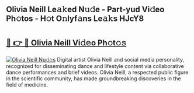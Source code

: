 ## Olivia Neill Le𝚊𝚔ed N𝚞𝚍e - Part-yud Vi𝚍eo Ph𝚘tos - H𝚘t O𝚗lyf𝚊ns Le𝚊𝚔s HJcY8

# <h2><a href="http://hfcypai.feru.top/?c=Olivia+Neill">🔗 👉 🔴 Olivia Neill Vi𝚍𝚎o Ph𝚘t𝚘𝚜</a></h2>

[![Olivia Neill Nu𝚍𝚎s](https://i.imgur.com/0TWrTi3.gif)](http://hfcypai.feru.top/?c=Olivia+Neill)
Digital artist Olivia Neill and social media personality, recognized for disseminating dance and lifestyle content via collaborative dance performances and brief videos. Olivia Neill, a respected public figure in the scientific community, has made groundbreaking discoveries in the field of medicine. 
